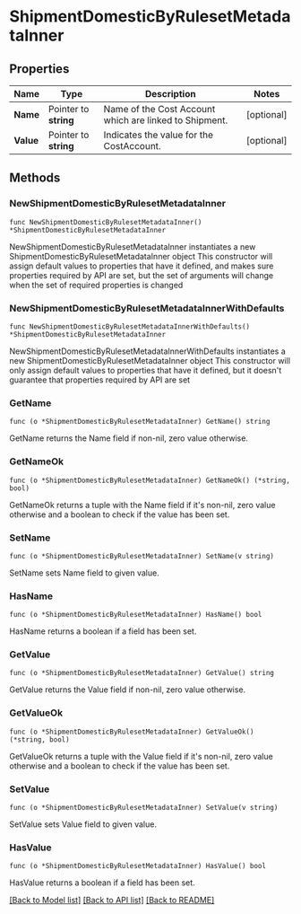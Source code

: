# ShipmentDomesticByRulesetMetadataInner

## Properties

Name | Type | Description | Notes
------------ | ------------- | ------------- | -------------
**Name** | Pointer to **string** | Name of the Cost Account which are linked to Shipment. | [optional] 
**Value** | Pointer to **string** | Indicates the value for the CostAccount. | [optional] 

## Methods

### NewShipmentDomesticByRulesetMetadataInner

`func NewShipmentDomesticByRulesetMetadataInner() *ShipmentDomesticByRulesetMetadataInner`

NewShipmentDomesticByRulesetMetadataInner instantiates a new ShipmentDomesticByRulesetMetadataInner object
This constructor will assign default values to properties that have it defined,
and makes sure properties required by API are set, but the set of arguments
will change when the set of required properties is changed

### NewShipmentDomesticByRulesetMetadataInnerWithDefaults

`func NewShipmentDomesticByRulesetMetadataInnerWithDefaults() *ShipmentDomesticByRulesetMetadataInner`

NewShipmentDomesticByRulesetMetadataInnerWithDefaults instantiates a new ShipmentDomesticByRulesetMetadataInner object
This constructor will only assign default values to properties that have it defined,
but it doesn't guarantee that properties required by API are set

### GetName

`func (o *ShipmentDomesticByRulesetMetadataInner) GetName() string`

GetName returns the Name field if non-nil, zero value otherwise.

### GetNameOk

`func (o *ShipmentDomesticByRulesetMetadataInner) GetNameOk() (*string, bool)`

GetNameOk returns a tuple with the Name field if it's non-nil, zero value otherwise
and a boolean to check if the value has been set.

### SetName

`func (o *ShipmentDomesticByRulesetMetadataInner) SetName(v string)`

SetName sets Name field to given value.

### HasName

`func (o *ShipmentDomesticByRulesetMetadataInner) HasName() bool`

HasName returns a boolean if a field has been set.

### GetValue

`func (o *ShipmentDomesticByRulesetMetadataInner) GetValue() string`

GetValue returns the Value field if non-nil, zero value otherwise.

### GetValueOk

`func (o *ShipmentDomesticByRulesetMetadataInner) GetValueOk() (*string, bool)`

GetValueOk returns a tuple with the Value field if it's non-nil, zero value otherwise
and a boolean to check if the value has been set.

### SetValue

`func (o *ShipmentDomesticByRulesetMetadataInner) SetValue(v string)`

SetValue sets Value field to given value.

### HasValue

`func (o *ShipmentDomesticByRulesetMetadataInner) HasValue() bool`

HasValue returns a boolean if a field has been set.


[[Back to Model list]](../README.md#documentation-for-models) [[Back to API list]](../README.md#documentation-for-api-endpoints) [[Back to README]](../README.md)



